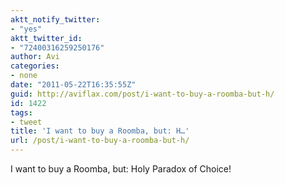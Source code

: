 ```yaml
---
aktt_notify_twitter:
- "yes"
aktt_twitter_id:
- "72400316259250176"
author: Avi
categories:
- none
date: "2011-05-22T16:35:55Z"
guid: http://aviflax.com/post/i-want-to-buy-a-roomba-but-h/
id: 1422
tags:
- tweet
title: 'I want to buy a Roomba, but: H…'
url: /post/i-want-to-buy-a-roomba-but-h/
---
```

I want to buy a Roomba, but: Holy Paradox of Choice!